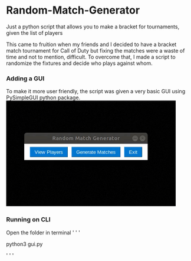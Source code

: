# Random-Match-Generator
Just a python script that allows you to make a bracket for tournaments, given the list of players

This came to fruition when my friends and I decided to have a bracket match tournament for Call of Duty but fixing the matches were a waste of time and not to mention, difficult. To overcome that, I made a script to randomize the fixtures and decide who plays against whom.

### Adding a GUI
To make it more user friendly, the script was given a very basic GUI using PySimpleGUI python package.
![GUI-for-the-script](https://github.com/TonyJac/Random-Match-Generator/blob/master/motion.gif)

### Running on CLI
Open the folder in terminal
' ' '

python3 gui.py

' ' '
